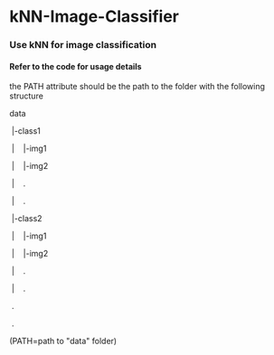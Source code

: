 # kNN-Image-Classifier

### Use kNN for image classification

#### Refer to the code for usage details

the PATH attribute should be the path to the folder with the following structure

data

&nbsp;|-class1

&nbsp;|&nbsp;&nbsp;&nbsp;&nbsp;|-img1

&nbsp;|&nbsp;&nbsp;&nbsp;&nbsp;|-img2
 
&nbsp;|&nbsp;&nbsp;&nbsp;&nbsp;.
  
&nbsp;|&nbsp;&nbsp;&nbsp;&nbsp;.
    
&nbsp;|-class2

&nbsp;|&nbsp;&nbsp;&nbsp;&nbsp;|-img1

&nbsp;|&nbsp;&nbsp;&nbsp;&nbsp;|-img2
 
&nbsp;|&nbsp;&nbsp;&nbsp;&nbsp;.
  
&nbsp;|&nbsp;&nbsp;&nbsp;&nbsp;.
    
&nbsp;.

&nbsp;.


(PATH=path to "data" folder)
